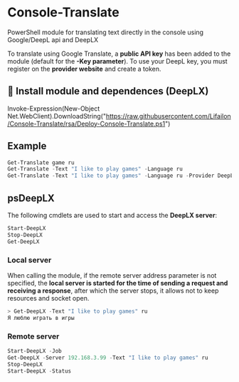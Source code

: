 # Console-Translate

PowerShell module for translating text directly in the console using Google/DeepL api and DeepLX

To translate using Google Translate, a **public API key** has been added to the module (default for the **-Key parameter**). To use your DeepL key, you must register on the **provider website** and create a token.

## 🚀 Install module and dependences (DeepLX)

Invoke-Expression(New-Object Net.WebClient).DownloadString("https://raw.githubusercontent.com/Lifailon/Console-Translate/rsa/Deploy-Console-Translate.ps1")

## Example

```PowerShell
Get-Translate game ru
Get-Translate -Text "I like to play games" -Language ru
Get-Translate -Text "I like to play games" -Language ru -Provider DeepL
```

## psDeepLX

The following cmdlets are used to start and access the **DeepLX server**:

```PowerShell
Start-DeepLX
Stop-DeepLX
Get-DeepLX
```

### Local server

When calling the module, if the remote server address parameter is not specified, the **local server is started for the time of sending a request and receiving a response**, after which the server stops, it allows not to keep resources and socket open.

```PowerShell
> Get-DeepLX -Text "I like to play games" ru
Я люблю играть в игры
```

### Remote server

```PowerShell
Start-DeepLX -Job
Get-DeepLX -Server 192.168.3.99 -Text "I like to play games" ru
Stop-DeepLX
Start-DeepLX -Status
```
